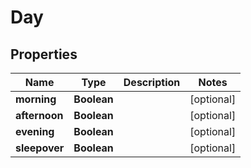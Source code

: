 

# Day


## Properties

| Name | Type | Description | Notes |
|------------ | ------------- | ------------- | -------------|
|**morning** | **Boolean** |  |  [optional] |
|**afternoon** | **Boolean** |  |  [optional] |
|**evening** | **Boolean** |  |  [optional] |
|**sleepover** | **Boolean** |  |  [optional] |



